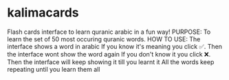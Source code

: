 # kalimacards
Flash cards interface to learn quranic arabic in a fun way!
PURPOSE:
  To learn the set of 50 most occuring quranic words.
HOW TO USE:
  The interface shows a word in arabic
      If you know it's meaning you click ✅. Then the interface wont show the word again 
      If you don't know it you click ❌. Then the interface will keep showing it till you learnt it 
      All the words keep repeating until you learn them all
